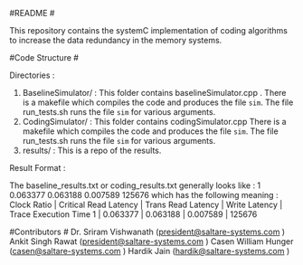 #README # 

This repository contains the systemC implementation of coding algorithms to increase the data redundancy in the memory systems. 

#Code Structure #

Directories : 
1. BaselineSimulator/ : This folder contains baselineSimulator.cpp . There is a makefile which compiles the code and produces the file `sim`. The file run_tests.sh runs the file `sim` for various arguments. 
2. CodingSimulator/ : This folder contains codingSimulator.cpp There is a makefile which compiles the code and produces the file `sim`. The file run_tests.sh runs the file `sim` for various arguments. 
3. results/ : This is a repo of the results. 

Result Format : 

The baseline_results.txt or coding_results.txt generally looks like : 
1       0.063377        0.063188        0.007589        125676
which has the following meaning : 
Clock Ratio  |  Critical Read Latency |  Trans Read Latency |  Write Latency | Trace Execution Time
    1        |     0.063377           |     0.063188        |     0.007589   |      125676



#Contributors # 
Dr. Sriram Vishwanath  (president@saltare-systems.com )
Ankit Singh Rawat  (president@saltare-systems.com )
Casen William Hunger (casen@saltare-systems.com )
Hardik Jain  (hardik@saltare-systems.com )